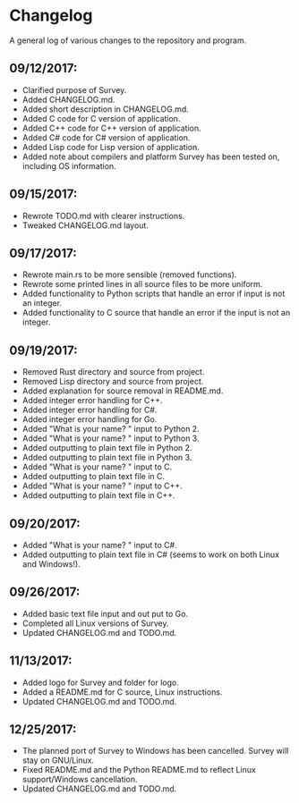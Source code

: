 # Changelog

A general log of various changes to the repository and program.

## 09/12/2017:

- Clarified purpose of Survey.
- Added CHANGELOG.md.
- Added short description in CHANGELOG.md.
- Added C code for C version of application.
- Added C++ code for C++ version of application.
- Added C# code for C# version of application.
- Added Lisp code for Lisp version of application.
- Added note about compilers and platform Survey has been tested on, including OS information.

## 09/15/2017:

- Rewrote TODO.md with clearer instructions.
- Tweaked CHANGELOG.md layout.

## 09/17/2017:

- Rewrote main.rs to be more sensible (removed functions).
- Rewrote some printed lines in all source files to be more uniform.
- Added functionality to Python scripts that handle an error if input is not an integer.
- Added functionality to C source that handle an error if the input is not an integer.

## 09/19/2017:

- Removed Rust directory and source from project.
- Removed Lisp directory and source from project.
- Added explanation for source removal in README.md.
- Added integer error handling for C++.
- Added integer error handling for C#.
- Added integer error handling for Go.
- Added "What is your name? " input to Python 2.
- Added "What is your name? " input to Python 3.
- Added outputting to plain text file in Python 2.
- Added outputting to plain text file in Python 3.
- Added "What is your name? " input to C.
- Added outputting to plain text file in C.
- Added "What is your name? " input to C++.
- Added outputting to plain text file in C++.

## 09/20/2017:

- Added "What is your name? " input to C#.
- Added outputting to plain text file in C# (seems to work on both Linux and Windows!).

## 09/26/2017:

- Added basic text file input and out put to Go.
- Completed all Linux versions of Survey.
- Updated CHANGELOG.md and TODO.md.

## 11/13/2017:

- Added logo for Survey and folder for logo.
- Added a README.md for C source, Linux instructions.
- Updated CHANGELOG.md and TODO.md.

## 12/25/2017:

- The planned port of Survey to Windows has been cancelled. Survey will stay on GNU/Linux.
- Fixed README.md and the Python README.md to reflect Linux support/Windows cancellation.
- Updated CHANGELOG.md and TODO.md.
